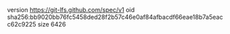 version https://git-lfs.github.com/spec/v1
oid sha256:bb9020bb76fc5458ded28f2b57c46e0af84afbacdf66eae18b7a5eacc62c9225
size 6426
